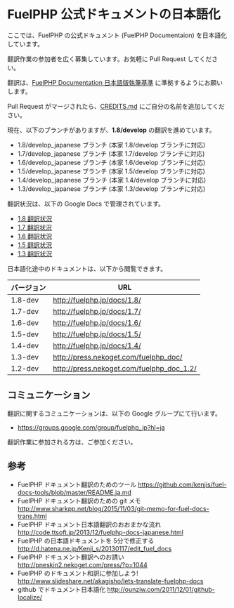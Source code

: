 # FuelPHP 公式ドキュメントの日本語化

ここでは、FuelPHP の公式ドキュメント (FuelPHP Documentaion) を日本語化しています。

翻訳作業の参加者を広く募集しています。お気軽に Pull Request してください。

翻訳は、[FuelPHP Documentation 日本語版執筆基準](https://github.com/NEKOGET/FuelPHP_docs_jp/wiki/FuelPHP-Documentation-%E6%97%A5%E6%9C%AC%E8%AA%9E%E7%89%88%E5%9F%B7%E7%AD%86%E5%9F%BA%E6%BA%96) に準拠するようにお願いします。

Pull Request がマージされたら、[CREDITS.md](https://github.com/NEKOGET/FuelPHP_docs_jp/blob/1.8/develop_japanese/CREDITS.md) にご自分の名前を追加してください。

現在、以下のブランチがありますが、**1.8/develop** の翻訳を進めています。

- 1.8/develop_japanese ブランチ (本家 1.8/develop ブランチに対応)
- 1.7/develop_japanese ブランチ (本家 1.7/develop ブランチに対応)
- 1.6/develop_japanese ブランチ (本家 1.6/develop ブランチに対応)
- 1.5/develop_japanese ブランチ (本家 1.5/develop ブランチに対応)
- 1.4/develop_japanese ブランチ (本家 1.4/develop ブランチに対応)
- 1.3/develop_japanese ブランチ (本家 1.3/develop ブランチに対応)

翻訳状況は、以下の Google Docs で管理されています。

- [1.8 翻訳状況](https://docs.google.com/spreadsheet/ccc?key=0ArwGmfmveOhNdE9fU1BlNTNpNVVnaWJEaUVPbzgwQ0E#gid=6)
- [1.7 翻訳状況](https://docs.google.com/spreadsheet/ccc?key=0ArwGmfmveOhNdE9fU1BlNTNpNVVnaWJEaUVPbzgwQ0E#gid=5)
- [1.6 翻訳状況](https://docs.google.com/spreadsheet/ccc?key=0ArwGmfmveOhNdE9fU1BlNTNpNVVnaWJEaUVPbzgwQ0E#gid=3)
- [1.5 翻訳状況](https://docs.google.com/spreadsheet/ccc?key=0ArwGmfmveOhNdE9fU1BlNTNpNVVnaWJEaUVPbzgwQ0E#gid=2)
- [1.3 翻訳状況](https://docs.google.com/spreadsheet/ccc?key=0Aj_-DesHiguSdG1BTTNYTEdfR2IyU3NNdlFSZFJMYmc#gid=0)

日本語化途中のドキュメントは、以下から閲覧できます。

バージョン | URL
---------|------------------------------------------
1.8-dev  | http://fuelphp.jp/docs/1.8/
1.7-dev  | http://fuelphp.jp/docs/1.7/
1.6-dev  | http://fuelphp.jp/docs/1.6/
1.5-dev  | http://fuelphp.jp/docs/1.5/
1.4-dev  | http://fuelphp.jp/docs/1.4/
1.3-dev  | http://press.nekoget.com/fuelphp_doc/
1.2-dev  | http://press.nekoget.com/fuelphp_doc_1.2/

## コミュニケーション

翻訳に関するコミュニケーションは、以下の Google グループにて行います。

- https://groups.google.com/group/fuelphp_jp?hl=ja

翻訳作業に参加される方は、ご参加ください。

## 参考

- FuelPHP ドキュメント翻訳のためのツール https://github.com/kenjis/fuel-docs-tools/blob/master/README.ja.md
- FuelPHP ドキュメント翻訳のための git メモ http://www.sharkpp.net/blog/2015/11/03/git-memo-for-fuel-docs-trans.html
- FuelPHP ドキュメント日本語翻訳のおおまかな流れ http://code.ttsoft.jp/2013/12/fuelphp-docs-japanese.html
- FuelPHP の日本語ドキュメントを 5分で修正する http://d.hatena.ne.jp/Kenji_s/20130117/edit_fuel_docs
- FuelPHP ドキュメント翻訳へのお誘い http://pneskin2.nekoget.com/press/?p=1044
- FuelPHP のドキュメント和訳に参加しよう! http://www.slideshare.net/akagisho/lets-translate-fuelphp-docs
- github でドキュメント日本語化 http://ounziw.com/2011/12/01/github-localize/
